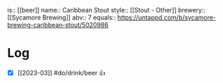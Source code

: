 is:: [[beer]]
name:: Caribbean Stout
style:: [[Stout - Other]]
brewery:: [[Sycamore Brewing]]
abv:: 7
equals:: https://untappd.com/b/sycamore-brewing-caribbean-stout/5020986

# Log
- [x] [[2023-03]] #do/drink/beer 👍
